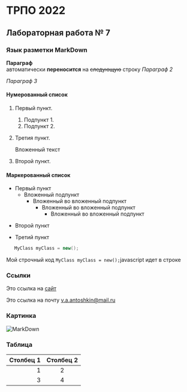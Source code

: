 ТРПО 2022
=========

Лабораторная работа № 7
--------------------------

### Язык разметки MarkDown

**Параграф**  
автоматически __переносится__ на ~~следующую~~ строку
*Параграф 2*

_Параграф 3_

#### Нумерованный список

1. Первый пункт.
   1. Подпункт 1.
   1. Подпункт 2.
1. Третия пункт.

   Вложенный текст
1. Второй пункт.

#### Маркерованный список

* Первый пункт
   * Вложенный подпункт
      * Вложенный во вложенный подпункт
         * Вложенный во вложенный подпункт
            * Вложенный во вложенный подпункт
- Второй пункт
+ Третий пункт

```c#
   MyClass myClass = new();
```

Мой строчный код `MyClass myClass = new();`javascript идет в строке

### Ссылки

Это ссылка на [сайт](https://rsu.edu.ru "Сайт университета") 

Это ссылка на почту <v.a.antoshkin@mail.ru> 

### Картинка

![MarkDown](https://upload.wikimedia.org/wikipedia/commons/thumb/4/48/Markdown-mark.svg/1200px-Markdown-mark.svg.png "Изображение")

### Таблица

| Столбец 1 | Столбец 2 |
|----------:|:---------:|
|1          |2          |
|3          |4          |
